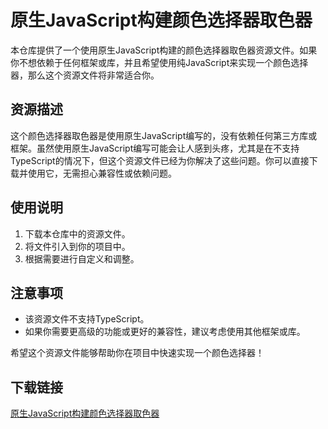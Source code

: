 # 原生JavaScript构建颜色选择器取色器

本仓库提供了一个使用原生JavaScript构建的颜色选择器取色器资源文件。如果你不想依赖于任何框架或库，并且希望使用纯JavaScript来实现一个颜色选择器，那么这个资源文件将非常适合你。

## 资源描述

这个颜色选择器取色器是使用原生JavaScript编写的，没有依赖任何第三方库或框架。虽然使用原生JavaScript编写可能会让人感到头疼，尤其是在不支持TypeScript的情况下，但这个资源文件已经为你解决了这些问题。你可以直接下载并使用它，无需担心兼容性或依赖问题。

## 使用说明

1. 下载本仓库中的资源文件。
2. 将文件引入到你的项目中。
3. 根据需要进行自定义和调整。

## 注意事项

- 该资源文件不支持TypeScript。
- 如果你需要更高级的功能或更好的兼容性，建议考虑使用其他框架或库。

希望这个资源文件能够帮助你在项目中快速实现一个颜色选择器！

## 下载链接

[原生JavaScript构建颜色选择器取色器](https://pan.quark.cn/s/ee95ab8a66e0)